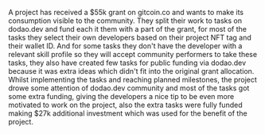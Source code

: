 A project has received a $55k grant on gitcoin.co and wants to make its consumption visible to the community.
They split their work to tasks on dodao.dev and fund each it them with a part of the grant, for most of the tasks they select their own developers based on their project NFT tag and their wallet ID. 
And for some tasks they don't have the developer with a relevant skill profile so they will accept community performers to take these tasks, they also have created few tasks for public funding via dodao.dev because it was extra ideas which didn't fit into the original grant allocation. 
Whilst implementing the tasks and reaching planned milestones, the project drowe some attention of dodao.dev community and most of the tasks got some extra funding, giving the developers a nice tip to be even more motivated to work on the project, also the extra tasks were fully funded making $27k additional investment which was used for the benefit of the project.
